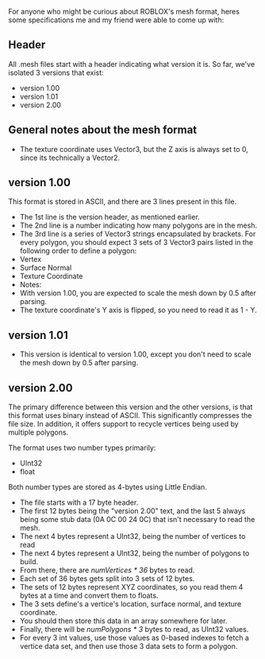 For anyone who might be curious about ROBLOX's mesh format, heres some specifications me and my friend were able to come up with:

Header
---

All .mesh files start with a header indicating what version it is.
So far, we've isolated 3 versions that exist:

* version 1.00
* version 1.01
* version 2.00

General notes about the mesh format
---
* The texture coordinate uses Vector3, but the Z axis is always set to 0, since its technically a Vector2.

version 1.00
----
This format is stored in ASCII, and there are 3 lines present in this file.

* The 1st line is the version header, as mentioned earlier.
* The 2nd line is a number indicating how many polygons are in the mesh.
* The 3rd line is a series of Vector3 strings encapsulated by brackets. For every polygon, you should expect 3 sets of 3 Vector3 pairs listed in the following order to define a polygon:
 * Vertex
 * Surface Normal
 * Texture Coordinate
* Notes:
 * With version 1.00, you are expected to scale the mesh down by 0.5 after parsing.
 * The texture coordinate's Y axis is flipped, so you need to read it as 1 - Y.
 
version 1.01
---

* This version is identical to version 1.00, except you don't need to scale the mesh down by 0.5 after parsing.

version 2.00
---

The primary difference between this version and the other versions, is that this format uses binary instead of ASCII. This significantly compresses the file size. In addition, it offers support to recycle vertices being used by multiple polygons.

The format uses two number types primarily:

* UInt32 
* float

Both number types are stored as 4-bytes using Little Endian.

* The file starts with a 17 byte header.
 * The first 12 bytes being the "version 2.00" text, and the last 5 always being some stub data (0A 0C 00 24 0C) that isn't necessary to read the mesh. 
* The next 4 bytes represent a UInt32, being the number of vertices to read
* The next 4 bytes represent a UInt32, being the number of polygons to build.
* From there, there are _numVertices * 36_ bytes to read.
 * Each set of 36 bytes gets split into 3 sets of 12 bytes. 
 * The sets of 12 bytes represent XYZ coordinates, so you read them 4 bytes at a time and convert them to floats.
 * The 3 sets define's a vertice's location, surface normal, and texture coordinate.
 * You should then store this data in an array somewhere for later.
* Finally, there will be _numPolygons * 3_ bytes to read, as UInt32 values.
 * For every 3 int values, use those values as 0-based indexes to fetch a vertice data set, and then use those 3 data sets to form a polygon.
